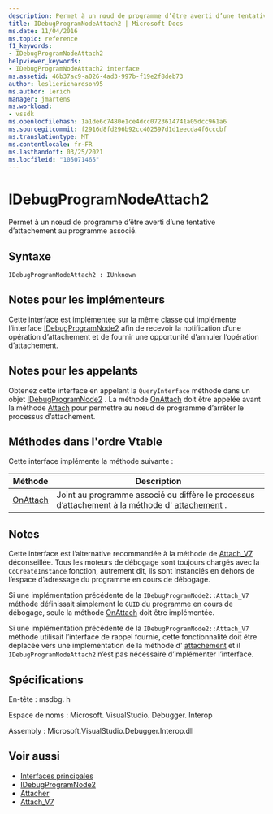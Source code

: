 ```yaml
---
description: Permet à un nœud de programme d’être averti d’une tentative d’attachement au programme associé.
title: IDebugProgramNodeAttach2 | Microsoft Docs
ms.date: 11/04/2016
ms.topic: reference
f1_keywords:
- IDebugProgramNodeAttach2
helpviewer_keywords:
- IDebugProgramNodeAttach2 interface
ms.assetid: 46b37ac9-a026-4ad3-997b-f19e2f8deb73
author: leslierichardson95
ms.author: lerich
manager: jmartens
ms.workload:
- vssdk
ms.openlocfilehash: 1a1de6c7480e1ce4dcc0723614741a05dcc961a6
ms.sourcegitcommit: f2916d8fd296b92cc402597d1d1eecda4f6cccbf
ms.translationtype: MT
ms.contentlocale: fr-FR
ms.lasthandoff: 03/25/2021
ms.locfileid: "105071465"
---
```

# <a name="idebugprogramnodeattach2"></a>IDebugProgramNodeAttach2
Permet à un nœud de programme d’être averti d’une tentative d’attachement au programme associé.

## <a name="syntax"></a>Syntaxe

```
IDebugProgramNodeAttach2 : IUnknown
```

## <a name="notes-for-implementers"></a>Notes pour les implémenteurs
 Cette interface est implémentée sur la même classe qui implémente l’interface [IDebugProgramNode2](../../../extensibility/debugger/reference/idebugprogramnode2.md) afin de recevoir la notification d’une opération d’attachement et de fournir une opportunité d’annuler l’opération d’attachement.

## <a name="notes-for-callers"></a>Notes pour les appelants
 Obtenez cette interface en appelant la `QueryInterface` méthode dans un objet [IDebugProgramNode2](../../../extensibility/debugger/reference/idebugprogramnode2.md) . La méthode [OnAttach](../../../extensibility/debugger/reference/idebugprogramnodeattach2-onattach.md) doit être appelée avant la méthode [Attach](../../../extensibility/debugger/reference/idebugengine2-attach.md) pour permettre au nœud de programme d’arrêter le processus d’attachement.

## <a name="methods-in-vtable-order"></a>Méthodes dans l'ordre Vtable
 Cette interface implémente la méthode suivante :

|Méthode|Description|
|------------|-----------------|
|[OnAttach](../../../extensibility/debugger/reference/idebugprogramnodeattach2-onattach.md)|Joint au programme associé ou diffère le processus d’attachement à la méthode d' [attachement](../../../extensibility/debugger/reference/idebugengine2-attach.md) .|

## <a name="remarks"></a>Notes
 Cette interface est l’alternative recommandée à la méthode de [Attach_V7](../../../extensibility/debugger/reference/idebugprogramnode2-attach-v7.md) déconseillée. Tous les moteurs de débogage sont toujours chargés avec la `CoCreateInstance` fonction, autrement dit, ils sont instanciés en dehors de l’espace d’adressage du programme en cours de débogage.

 Si une implémentation précédente de la `IDebugProgramNode2::Attach_V7` méthode définissait simplement le `GUID` du programme en cours de débogage, seule la méthode [OnAttach](../../../extensibility/debugger/reference/idebugprogramnodeattach2-onattach.md) doit être implémentée.

 Si une implémentation précédente de la `IDebugProgramNode2::Attach_V7` méthode utilisait l’interface de rappel fournie, cette fonctionnalité doit être déplacée vers une implémentation de la méthode d' [attachement](../../../extensibility/debugger/reference/idebugengine2-attach.md) et il `IDebugProgramNodeAttach2` n’est pas nécessaire d’implémenter l’interface.

## <a name="requirements"></a>Spécifications
 En-tête : msdbg. h

 Espace de noms : Microsoft. VisualStudio. Debugger. Interop

 Assembly : Microsoft.VisualStudio.Debugger.Interop.dll

## <a name="see-also"></a>Voir aussi
- [Interfaces principales](../../../extensibility/debugger/reference/core-interfaces.md)
- [IDebugProgramNode2](../../../extensibility/debugger/reference/idebugprogramnode2.md)
- [Attacher](../../../extensibility/debugger/reference/idebugengine2-attach.md)
- [Attach_V7](../../../extensibility/debugger/reference/idebugprogramnode2-attach-v7.md)
